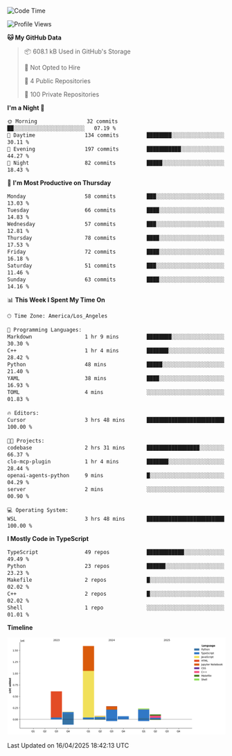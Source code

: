 <!--START_SECTION:waka-->
![Code Time](http://img.shields.io/badge/Code%20Time-68%20hrs%2043%20mins-blue)

![Profile Views](http://img.shields.io/badge/Profile%20Views-0-blue)

**🐱 My GitHub Data** 

> 📦 608.1 kB Used in GitHub's Storage 
 > 
> 🚫 Not Opted to Hire
 > 
> 📜 4 Public Repositories 
 > 
> 🔑 100 Private Repositories 
 > 
**I'm a Night 🦉** 

```text
🌞 Morning                32 commits          ██░░░░░░░░░░░░░░░░░░░░░░░   07.19 % 
🌆 Daytime                134 commits         ████████░░░░░░░░░░░░░░░░░   30.11 % 
🌃 Evening                197 commits         ███████████░░░░░░░░░░░░░░   44.27 % 
🌙 Night                  82 commits          █████░░░░░░░░░░░░░░░░░░░░   18.43 % 
```
📅 **I'm Most Productive on Thursday** 

```text
Monday                   58 commits          ███░░░░░░░░░░░░░░░░░░░░░░   13.03 % 
Tuesday                  66 commits          ████░░░░░░░░░░░░░░░░░░░░░   14.83 % 
Wednesday                57 commits          ███░░░░░░░░░░░░░░░░░░░░░░   12.81 % 
Thursday                 78 commits          ████░░░░░░░░░░░░░░░░░░░░░   17.53 % 
Friday                   72 commits          ████░░░░░░░░░░░░░░░░░░░░░   16.18 % 
Saturday                 51 commits          ███░░░░░░░░░░░░░░░░░░░░░░   11.46 % 
Sunday                   63 commits          ████░░░░░░░░░░░░░░░░░░░░░   14.16 % 
```


📊 **This Week I Spent My Time On** 

```text
🕑︎ Time Zone: America/Los_Angeles

💬 Programming Languages: 
Markdown                 1 hr 9 mins         ████████░░░░░░░░░░░░░░░░░   30.30 % 
C++                      1 hr 4 mins         ███████░░░░░░░░░░░░░░░░░░   28.42 % 
Python                   48 mins             █████░░░░░░░░░░░░░░░░░░░░   21.40 % 
YAML                     38 mins             ████░░░░░░░░░░░░░░░░░░░░░   16.93 % 
TOML                     4 mins              ░░░░░░░░░░░░░░░░░░░░░░░░░   01.83 % 

🔥 Editors: 
Cursor                   3 hrs 48 mins       █████████████████████████   100.00 % 

🐱‍💻 Projects: 
codebase                 2 hrs 31 mins       █████████████████░░░░░░░░   66.37 % 
clo-mcp-plugin           1 hr 4 mins         ███████░░░░░░░░░░░░░░░░░░   28.44 % 
openai-agents-python     9 mins              █░░░░░░░░░░░░░░░░░░░░░░░░   04.29 % 
server                   2 mins              ░░░░░░░░░░░░░░░░░░░░░░░░░   00.90 % 

💻 Operating System: 
WSL                      3 hrs 48 mins       █████████████████████████   100.00 % 
```

**I Mostly Code in TypeScript** 

```text
TypeScript               49 repos            ████████████░░░░░░░░░░░░░   49.49 % 
Python                   23 repos            ██████░░░░░░░░░░░░░░░░░░░   23.23 % 
Makefile                 2 repos             █░░░░░░░░░░░░░░░░░░░░░░░░   02.02 % 
C++                      2 repos             █░░░░░░░░░░░░░░░░░░░░░░░░   02.02 % 
Shell                    1 repo              ░░░░░░░░░░░░░░░░░░░░░░░░░   01.01 % 
```



**Timeline**

![Lines of Code chart](https://raw.githubusercontent.com/hassanxelamin/hassanxelamin/main/assets/bar_graph.png)


 Last Updated on 16/04/2025 18:42:13 UTC
<!--END_SECTION:waka-->

<!--
**hassanxelamin/hassanxelamin** is a ✨ _special_ ✨ repository because its `README.md` (this file) appears on your GitHub profile.

Here are some ideas to get you started:

- 🔭 I’m currently working on ...
- 🌱 I’m currently learning ...
- 👯 I’m looking to collaborate on ...
- 🤔 I’m looking for help with ...
- 💬 Ask me about ...
- 📫 How to reach me: ...
- 😄 Pronouns: ...
- ⚡ Fun fact: ...
-->

